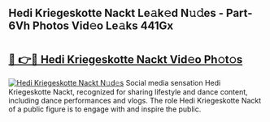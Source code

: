 ## Hedi Kriegeskotte Nackt Le𝚊k𝚎d N𝚞𝚍es - Part-6Vh Photos Vid𝚎o Le𝚊ks 441Gx

# <h2><a href="http://fb1i87.evod.top/?m=Hedi+Kriegeskotte+Nackt">🔗 👉🔴 Hedi Kriegeskotte Nackt Vid𝚎o Ph𝚘t𝚘s</a></h2>

[![Hedi Kriegeskotte Nackt N𝚞d𝚎s](https://i.imgur.com/8V9OHl7.gif)](http://fb1i87.evod.top/?m=Hedi+Kriegeskotte+Nackt)
Social media sensation Hedi Kriegeskotte Nackt, recognized for sharing lifestyle and dance content, including dance performances and vlogs. The role Hedi Kriegeskotte Nackt of a public figure is to engage with and inspire the public. 
